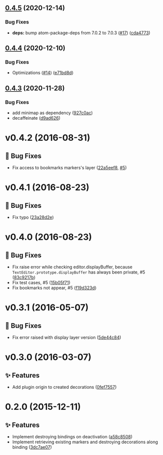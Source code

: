 ## [0.4.5](https://github.com/atom-minimap/minimap-bookmarks/compare/v0.4.4...v0.4.5) (2020-12-14)


### Bug Fixes

* **deps:** bump atom-package-deps from 7.0.2 to 7.0.3 ([#17](https://github.com/atom-minimap/minimap-bookmarks/issues/17)) ([cda4773](https://github.com/atom-minimap/minimap-bookmarks/commit/cda4773acdd56c1a0ff62a0d67cff2352e173d95))

## [0.4.4](https://github.com/atom-minimap/minimap-bookmarks/compare/v0.4.3...v0.4.4) (2020-12-10)


### Bug Fixes

* Optimizations ([#14](https://github.com/atom-minimap/minimap-bookmarks/issues/14)) ([e71bd8d](https://github.com/atom-minimap/minimap-bookmarks/commit/e71bd8d8974cdd576aeccc9ec0938a8f5b70b193))

## [0.4.3](https://github.com/atom-minimap/minimap-bookmarks/compare/v0.4.2...v0.4.3) (2020-11-28)


### Bug Fixes

* add minimap as dependency ([927c0ac](https://github.com/atom-minimap/minimap-bookmarks/commit/927c0ac31a5ce0b457aaa322209de724c6d04f3a))
* decaffeinate ([d9ad626](https://github.com/atom-minimap/minimap-bookmarks/commit/d9ad626ab2a556290da613ee408e4e64ad524307))

<a name="v0.4.2"></a>
# v0.4.2 (2016-08-31)

## :bug: Bug Fixes

- Fix access to bookmarks markers's layer ([22a5eef8](https://github.com/atom-minimap/minimap-bookmarks/commit/22a5eef8968f54b96373d57027779e55bfaa6d3f), [#5](https://github.com/atom-minimap/minimap-bookmarks/issues/5))

<a name="v0.4.1"></a>
# v0.4.1 (2016-08-23)

## :bug: Bug Fixes

- Fix typo ([23a28d2e](https://github.com/atom-minimap/minimap-bookmarks/commit/23a28d2e9f5bb4c34ee41ea398df65551eceadcf))


<a name="v0.4.0"></a>
# v0.4.0 (2016-08-23)

## :bug: Bug Fixes

- Fix raise error while checking editor.displayBuffer, because `TextEditor.prototype.displayBuffer` has always been private, #5 ([83c9217b](https://github.com/atom-minimap/minimap-bookmarks/commit/83c9217bb2ba12e3364dd9f6be6b9f2087f6801b))
- Fix test cases, #5 ([15b05f71](https://github.com/atom-minimap/minimap-bookmarks/commit/15b05f71bd47eb1f0b2fe60fc8cf9f25e5be516e))
- Fix bookmarks not appear, #5 ([f19d323d](https://github.com/atom-minimap/minimap-bookmarks/commit/f19d323dc12be92b143a8300c2373c20e08f8e62))


<a name="v0.3.1"></a>
# v0.3.1 (2016-05-07)

## :bug: Bug Fixes

- Fix error raised with display layer version ([5de44c84](https://github.com/atom-minimap/minimap-bookmarks/commit/5de44c844a67c73380c6b71c1f9eebb4da3b518a))


<a name="v0.3.0"></a>
# v0.3.0 (2016-03-07)

## :sparkles: Features

- Add plugin origin to created decorations ([0fef7557](https://github.com/atom-minimap/minimap-bookmarks/commit/0fef7557095d1c9f8a3dba00012ae6a7949aa7aa))

<a name="0.2.0"></a>
# 0.2.0 (2015-12-11)

## :sparkles: Features

- Implement destroying bindings on deactivation ([a58c8508](https://github.com/atom-minimap/minimap-bookmarks/commit/a58c8508dcf1e7e65bb1f86d6e07bb1639a26f9d))
- Implement retrieving existing markers and destroying decorations along binding ([3dc7ae07](https://github.com/atom-minimap/minimap-bookmarks/commit/3dc7ae07d6179be70fc823c953c68cb8e0c986ff))
